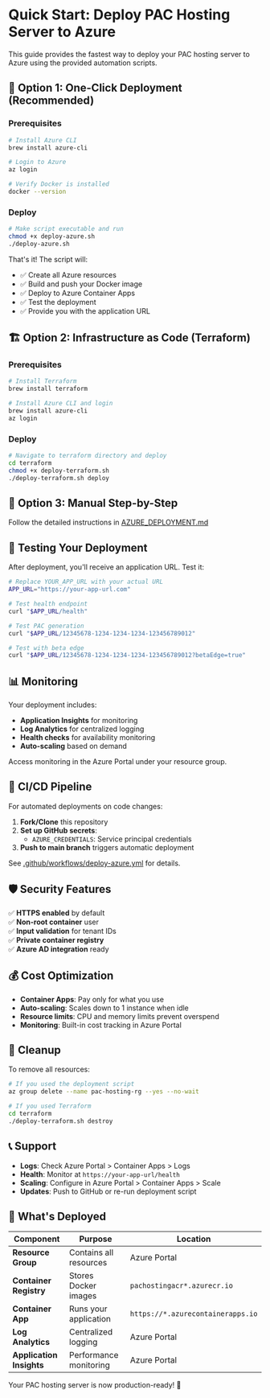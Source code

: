 # Quick Start: Deploy PAC Hosting Server to Azure

This guide provides the fastest way to deploy your PAC hosting server to Azure using the provided automation scripts.

## 🚀 Option 1: One-Click Deployment (Recommended)

### Prerequisites
```bash
# Install Azure CLI
brew install azure-cli

# Login to Azure
az login

# Verify Docker is installed
docker --version
```

### Deploy
```bash
# Make script executable and run
chmod +x deploy-azure.sh
./deploy-azure.sh
```

That's it! The script will:
- ✅ Create all Azure resources
- ✅ Build and push your Docker image
- ✅ Deploy to Azure Container Apps
- ✅ Test the deployment
- ✅ Provide you with the application URL

## 🏗️ Option 2: Infrastructure as Code (Terraform)

### Prerequisites
```bash
# Install Terraform
brew install terraform

# Install Azure CLI and login
brew install azure-cli
az login
```

### Deploy
```bash
# Navigate to terraform directory and deploy
cd terraform
chmod +x deploy-terraform.sh
./deploy-terraform.sh deploy
```

## 🔧 Option 3: Manual Step-by-Step

Follow the detailed instructions in [AZURE_DEPLOYMENT.md](AZURE_DEPLOYMENT.md)

## 🧪 Testing Your Deployment

After deployment, you'll receive an application URL. Test it:

```bash
# Replace YOUR_APP_URL with your actual URL
APP_URL="https://your-app-url.com"

# Test health endpoint
curl "$APP_URL/health"

# Test PAC generation
curl "$APP_URL/12345678-1234-1234-1234-123456789012"

# Test with beta edge
curl "$APP_URL/12345678-1234-1234-1234-123456789012?betaEdge=true"
```

## 📊 Monitoring

Your deployment includes:
- **Application Insights** for monitoring
- **Log Analytics** for centralized logging
- **Health checks** for availability monitoring
- **Auto-scaling** based on demand

Access monitoring in the Azure Portal under your resource group.

## 🔄 CI/CD Pipeline

For automated deployments on code changes:

1. **Fork/Clone** this repository
2. **Set up GitHub secrets**:
   - `AZURE_CREDENTIALS`: Service principal credentials
3. **Push to main branch** triggers automatic deployment

See [.github/workflows/deploy-azure.yml](.github/workflows/deploy-azure.yml) for details.

## 🛡️ Security Features

✅ **HTTPS enabled** by default  
✅ **Non-root container** user  
✅ **Input validation** for tenant IDs  
✅ **Private container registry**  
✅ **Azure AD integration** ready  

## 💰 Cost Optimization

- **Container Apps**: Pay only for what you use
- **Auto-scaling**: Scales down to 1 instance when idle
- **Resource limits**: CPU and memory limits prevent overspend
- **Monitoring**: Built-in cost tracking in Azure Portal

## 🧹 Cleanup

To remove all resources:

```bash
# If you used the deployment script
az group delete --name pac-hosting-rg --yes --no-wait

# If you used Terraform
cd terraform
./deploy-terraform.sh destroy
```

## 📞 Support

- **Logs**: Check Azure Portal > Container Apps > Logs
- **Health**: Monitor at `https://your-app-url/health`
- **Scaling**: Configure in Azure Portal > Container Apps > Scale
- **Updates**: Push to GitHub or re-run deployment script

## 🎯 What's Deployed

| Component | Purpose | Location |
|-----------|---------|----------|
| **Resource Group** | Contains all resources | Azure Portal |
| **Container Registry** | Stores Docker images | `pachostingacr*.azurecr.io` |
| **Container App** | Runs your application | `https://*.azurecontainerapps.io` |
| **Log Analytics** | Centralized logging | Azure Portal |
| **Application Insights** | Performance monitoring | Azure Portal |

Your PAC hosting server is now production-ready! 🎉

